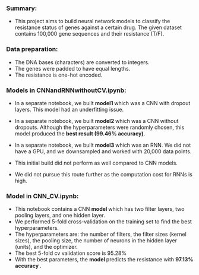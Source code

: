 ### Summary: 

- This project aims to build neural network models to classify the resistance status of genes against a certain drug. The given dataset contains 100,000 gene sequences and their resistance (T/F). 

### Data preparation: 

- The DNA bases (characters) are converted to integers.
- The genes were padded to have equal lengths. 
- The resistance is one-hot encoded.

### Models in CNNandRNNwithoutCV.ipynb: 

- In a separate notebook, we built <b>model1 </b> which was a CNN with dropout layers. This model had an underfitting issue.

- In a separate notebook, we built <b> model2 </b> which was a CNN without dropouts. Although the hyperparameters were randomly chosen, this model produced the <b> best result (99.46% accuracy)</b>.

- In a separate notebook, we built <b> model3 </b> which was an RNN. We did not have a GPU, and we downsampled and worked with 20,000 data points.
- This initial build did not perform as well compared to CNN models. 
- We did not pursue this route further as the computation cost for RNNs is high. 

### Model in CNN_CV.ipynb: 

- This notebook contains a CNN <b> model </b> which has two filter layers, two pooling layers, and one hidden layer. 
- We performed 5-fold cross-validation on the training set to find the best hyperparameters. 
- The hyperparameters are: the number of filters, the filter sizes (kernel sizes), the pooling size, the number of neurons in the hidden layer (units), and the optimizer. 
- The best 5-fold cv validation score is 95.28% 
- With the best parameters, the <b> model </b> predicts the resistance with <b> 97.13% accuracy </b>.




